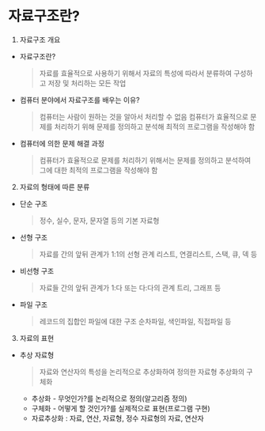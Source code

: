 # 자료구조란?

1. 자료구조 개요

- 자료구조란?
  > 자료를 효율적으로 사용하기 위해서 자료의 특성에 따라서 분류하여 구성하고 저장 및 처리하는 모든 작업
- 컴퓨터 분야에서 자료구조를 배우는 이유?
  > 컴퓨터는 사람이 원하는 것을 알아서 처리할 수 없음
  > 컴퓨터가 효율적으로 문제를 처리하기 위해 문제를 정의하고 분석해 최적의 프로그램을 작성해야 함
- 컴퓨터에 의한 문제 해결 과정
  > 컴퓨터가 효율적으로 문제를 처리하기 위해서는 문제를 정의하고 분석하여 그에 대한 최적의 프로그램을 작성해야 함

2. 자료의 형태에 따른 분류

- 단순 구조
  > 정수, 실수, 문자, 문자열 등의 기본 자료형
- 선형 구조
  > 자료를 간의 앞뒤 관계가 1:1의 선형 관계
  > 리스트, 연결리스트, 스택, 큐, 덱 등
- 비선형 구조
  > 자료들 간의 앞뒤 관계가 1:다 또는 다:다의 관계
  > 트리, 그래프 등
- 파일 구조
  > 레코드의 집합인 파일에 대한 구조
  > 순차파일, 색인파일, 직접파일 등

3. 자료의 표현

- 추상 자료형
  > 자료와 연산자의 특성을 논리적으로 추상화하여 정의한 자료형
  > 추상화의 구체화
  - 추상화 - 무엇인가?를 논리적으로 정의(알고리즘 정의)
  - 구체화 - 어떻게 할 것인가?를 실제적으로 표현(프로그램 구현)
  - 자료추상화 : 자료, 연산, 자료형, 정수 자료형의 자료, 연산자
